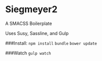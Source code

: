 Siegmeyer2
==========

A SMACSS Boilerplate

Uses Susy, Sassline, and Gulp

###Install:
 ```npm install```
 ```bundle```
 ```bower update```

###Watch
```gulp watch```